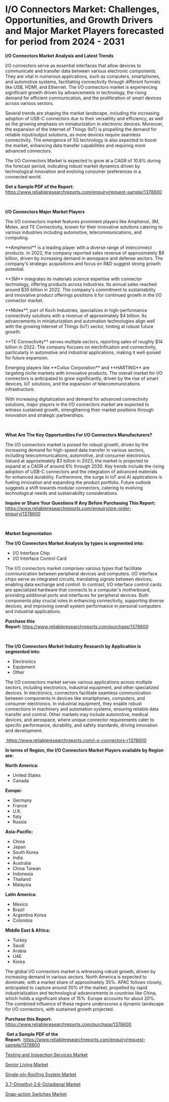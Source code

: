<p><h1>I/O Connectors Market: Challenges, Opportunities, and Growth Drivers and Major Market Players forecasted for period from 2024 - 2031</h1></p><p><strong>I/O Connectors Market Analysis and Latest Trends</strong></p>
<p><p>I/O connectors serve as essential interfaces that allow devices to communicate and transfer data between various electronic components. They are vital in numerous applications, such as computers, smartphones, and automotive systems, facilitating connectivity through different formats like USB, HDMI, and Ethernet. The I/O connectors market is experiencing significant growth driven by advancements in technology, the rising demand for efficient communication, and the proliferation of smart devices across various sectors.</p><p>Several trends are shaping the market landscape, including the increasing adoption of USB-C connectors due to their versatility and efficiency, as well as the growing emphasis on miniaturization in electronic devices. Moreover, the expansion of the Internet of Things (IoT) is propelling the demand for reliable input/output solutions, as more devices require seamless connectivity. The emergence of 5G technology is also expected to boost the market, enhancing data transfer capabilities and requiring more advanced connectors.</p><p>The I/O Connectors Market is expected to grow at a CAGR of 10.8% during the forecast period, indicating robust market dynamics driven by technological innovation and evolving consumer preferences in a connected world.</p></p>
<p><strong>Get a Sample PDF of the Report:&nbsp;</strong> <a href="https://www.reliableresearchreports.com/enquiry/request-sample/1378600">https://www.reliableresearchreports.com/enquiry/request-sample/1378600</a></p>
<p>&nbsp;</p>
<p><strong>I/O Connectors Major Market Players</strong></p>
<p><p>The I/O connectors market features prominent players like Amphenol, 3M, Molex, and TE Connectivity, known for their innovative solutions catering to various industries including automotive, telecommunications, and computing.</p><p>**Amphenol** is a leading player with a diverse range of interconnect products. In 2022, the company reported sales revenue of approximately $9 billion, driven by increasing demand in aerospace and defense sectors. The company's strategic acquisitions and focus on R&D suggest strong growth potential.</p><p>**3M** integrates its materials science expertise with connector technology, offering products across industries. Its annual sales reached around $35 billion in 2022. The company's commitment to sustainability and innovative product offerings positions it for continued growth in the I/O connector market.</p><p>**Molex**, part of Koch Industries, specializes in high-performance connectivity solutions with a revenue of approximately $4 billion. Its advancements in miniaturization and automation technologies align well with the growing Internet of Things (IoT) sector, hinting at robust future growth.</p><p>**TE Connectivity** serves multiple sectors, reporting sales of roughly $14 billion in 2022. The company focuses on electrification and connectivity, particularly in automotive and industrial applications, making it well-poised for future expansion.</p><p>Emerging players like **Cvilux Corporation** and **HARTING** are targeting niche markets with innovative products. The overall market for I/O connectors is anticipated to grow significantly, driven by the rise of smart devices, IoT solutions, and the expansion of telecommunications infrastructure.</p><p>With increasing digitalization and demand for advanced connectivity solutions, major players in the I/O connectors market are expected to witness sustained growth, strengthening their market positions through innovation and strategic partnerships.</p></p>
<p>&nbsp;</p>
<p><strong>What Are The Key Opportunities For I/O Connectors Manufacturers?</strong></p>
<p><p>The I/O connectors market is poised for robust growth, driven by the increasing demand for high-speed data transfer in various sectors, including telecommunications, automotive, and consumer electronics. Valued at approximately $3 billion in 2023, the market is projected to expand at a CAGR of around 6% through 2030. Key trends include the rising adoption of USB-C connectors and the integration of advanced materials for enhanced durability. Furthermore, the surge in IoT and AI applications is fueling innovation and expanding the product portfolio. Future outlook suggests a shift towards modular connectors, catering to evolving technological needs and sustainability considerations.</p></p>
<p><strong>Inquire or Share Your Questions If Any Before Purchasing This Report:</strong> <a href="https://www.reliableresearchreports.com/enquiry/pre-order-enquiry/1378600">https://www.reliableresearchreports.com/enquiry/pre-order-enquiry/1378600</a></p>
<p>&nbsp;</p>
<p><strong>Market Segmentation</strong></p>
<p><strong>The I/O Connectors Market Analysis by types is segmented into:</strong></p>
<p><ul><li>I/O Interface Chip</li><li>I/O Interface Control Card</li></ul></p>
<p><p>The I/O connectors market comprises various types that facilitate communication between peripheral devices and computers. I/O interface chips serve as integrated circuits, translating signals between devices, enabling data exchange and control. In contrast, I/O interface control cards are specialized hardware that connects to a computer's motherboard, providing additional ports and interfaces for peripheral devices. Both components play crucial roles in enhancing connectivity, supporting diverse devices, and improving overall system performance in personal computers and industrial applications.</p></p>
<p><strong>Purchase this Report:&nbsp;</strong><a href="https://www.reliableresearchreports.com/purchase/1378600">https://www.reliableresearchreports.com/purchase/1378600</a></p>
<p>&nbsp;</p>
<p><strong>The I/O Connectors Market Industry Research by Application is segmented into:</strong></p>
<p><ul><li>Electronics</li><li>Equipment</li><li>Other</li></ul></p>
<p><p>The I/O connectors market serves various applications across multiple sectors, including electronics, industrial equipment, and other specialized devices. In electronics, connectors facilitate seamless communication between components in devices like smartphones, computers, and consumer electronics. In industrial equipment, they enable robust connections in machinery and automation systems, ensuring reliable data transfer and control. Other markets may include automotive, medical devices, and aerospace, where unique connector requirements cater to specific performance, durability, and safety standards, driving innovation and development.</p></p>
<p><a href="https://www.reliableresearchreports.com/i-o-connectors-r1378600">&nbsp;https://www.reliableresearchreports.com/i-o-connectors-r1378600</a></p>
<p><strong>In terms of Region, the I/O Connectors Market Players available by Region are:</strong></p>
<p>
    <p> <strong> North America: </strong>
        <ul>
            <li>United States</li>
            <li>Canada</li>
        </ul>
        </p> 
    <p> <strong> Europe: </strong>
        <ul>
            <li>Germany</li>
            <li>France</li>
            <li>U.K.</li>
            <li>Italy</li>
            <li>Russia</li>
        </ul>
        </p> 
    <p> <strong> Asia-Pacific: </strong>
        <ul>
            <li>China</li>
            <li>Japan</li>
            <li>South Korea</li>
            <li>India</li>
            <li>Australia</li>
            <li>China Taiwan</li>
            <li>Indonesia</li>
            <li>Thailand</li>
            <li>Malaysia</li>
        </ul>
        </p> 
    <p> <strong> Latin America: </strong>
        <ul>
            <li>Mexico</li>
            <li>Brazil</li>
            <li>Argentina Korea</li>
            <li>Colombia</li>
        </ul>
        </p> 
    <p> <strong> Middle East & Africa: </strong>
        <ul>
            <li>Turkey</li>
            <li>Saudi</li>
            <li>Arabia</li>
            <li>UAE</li>
            <li>Korea</li>
        </ul>
    </p>
    </p>
<p><p>The global I/O connectors market is witnessing robust growth, driven by increasing demand in various sectors. North America is expected to dominate, with a market share of approximately 35%. APAC follows closely, anticipated to capture around 30% of the market, propelled by rapid industrialization and technological advancements in countries like China, which holds a significant share of 15%. Europe accounts for about 20%. The combined influence of these regions underscores a dynamic landscape for I/O connectors, with sustained growth projected.</p></p>
<p><strong>Purchase this Report: </strong><a href="https://www.reliableresearchreports.com/purchase/1378600">https://www.reliableresearchreports.com/purchase/1378600</a></p>
<p>&nbsp;<strong>Get a Sample PDF of the Report:&nbsp;&nbsp;</strong><a href="https://www.reliableresearchreports.com/enquiry/request-sample/1378600">https://www.reliableresearchreports.com/enquiry/request-sample/1378600</a></p>
<p><strong></strong></p>
<p><p><a href="https://www.linkedin.com/pulse/testing-inspection-services-market-strategic-insights-product-frwfc?trackingId=611xKWQRQPOaqcZP%2FelYpg%3D%3D">Testing and Inspection Services Market</a></p><p><a href="https://www.linkedin.com/pulse/senior-living-market-outlook-share-analysis-growth-trends-jt9nc?trackingId=aN6Axb29SAO%2FcJfxWdaKzQ%3D%3D">Senior Living Market</a></p><p><a href="https://issuu.com/reportprime-2/docs/single-ply-roofing-system-market-si_0e1ade30348aaf">Single-ply Roofing System Market</a></p><p><a href="https://github.com/BellAuer/Market-Research-Report-List-1/blob/main/37-dimethyl-26-octadienal-market.md">3,7-Dimethyl-2,6-Octadienal Market</a></p><p><a href="https://github.com/SamiaChowdhury801/Market-Research-Report-List-1/blob/main/snap-action-switches-market.md">Snap-action Switches Market</a></p></p>